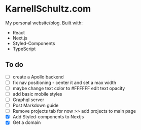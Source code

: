 # KarnellSchultz.com

My personal website/blog. Built with:

- React
- Next.js
- Styled-Components
- TypeScript

## To do

- [ ] create a Apollo backend
- [ ] fix nav positioning - center it and set a max width
- [ ] maybe change text color to #FFFFFF edit text opacity
- [ ] add basic mobile styles
- [ ] Graphql server
- [ ] Post Markdown guide
- [ ] Remove projects tab for now >> add projects to main page
- [x] Add Styled-components to Nextjs
- [x] Get a domain
